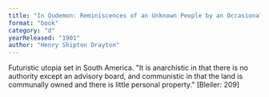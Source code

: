 ```yaml
---
title: "In Oudemon: Reminiscences of an Unknown People by an Occasional Traveller"
format: "book"
category: "d"
yearReleased: "1901"
author: "Henry Shipton Drayton"
---
```

Futuristic utopia set in South America. "It is anarchistic  in that there is no authority except an advisory board, and communistic in that  the land is communally owned and there is little personal property." [Bleiler:  209]
 
 